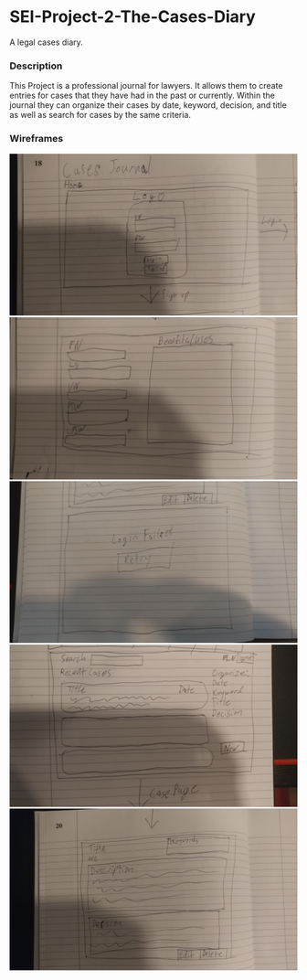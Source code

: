 # SEI-Project-2-The-Cases-Diary
A legal cases diary.


### Description 

This Project is a professional journal for lawyers. It allows them to create entries for cases that they have had in the past or currently. Within the journal they can organize their cases by date, keyword, decision, and title as well as search for cases by the same criteria.

### Wireframes

![Wireframe 1](readme-assets/Cases%20Wireframes/WF1.jpg)
![Wireframe 2](readme-assets/Cases%20Wireframes/WF2.jpg)
![Wireframe 2](readme-assets/Cases%20Wireframes/WF2-1.jpg)
![Wireframe 3](readme-assets/Cases%20Wireframes/WF3.jpg)
![Wireframe 4](readme-assets/Cases%20Wireframes/WF4.jpg)
